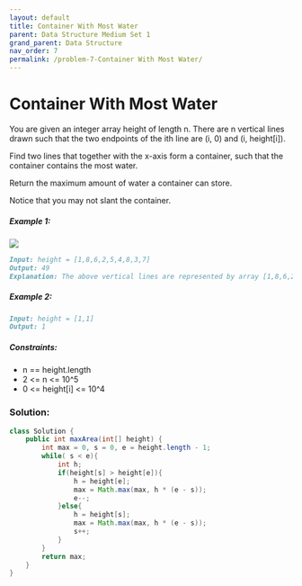 ```yaml
---
layout: default
title: Container With Most Water
parent: Data Structure Medium Set 1
grand_parent: Data Structure
nav_order: 7
permalink: /problem-7-Container With Most Water/
---
```

# Container With Most Water
You are given an integer array height of length n. There are n vertical lines drawn such that the two endpoints of the ith line are (i, 0) and (i, height[i]).

Find two lines that together with the x-axis form a container, such that the container contains the most water.

Return the maximum amount of water a container can store.

Notice that you may not slant the container.

##### Example 1:
![](../../assets/images/ds/question_11.jpeg)
```markdown
Input: height = [1,8,6,2,5,4,8,3,7]
Output: 49
Explanation: The above vertical lines are represented by array [1,8,6,2,5,4,8,3,7]. In this case, the max area of water (blue section) the container can contain is 49.
```
##### Example 2:
```markdown
Input: height = [1,1]
Output: 1
```
##### Constraints:
* n == height.length
* 2 <= n <= 10^5
* 0 <= height[i] <= 10^4

### Solution:
```java
class Solution {
    public int maxArea(int[] height) {
        int max = 0, s = 0, e = height.length - 1;
        while( s < e){
            int h;
            if(height[s] > height[e]){
                h = height[e];
                max = Math.max(max, h * (e - s));
                e--;
            }else{
                h = height[s];
                max = Math.max(max, h * (e - s));
                s++; 
            }
        }
        return max;
    }
}
```
